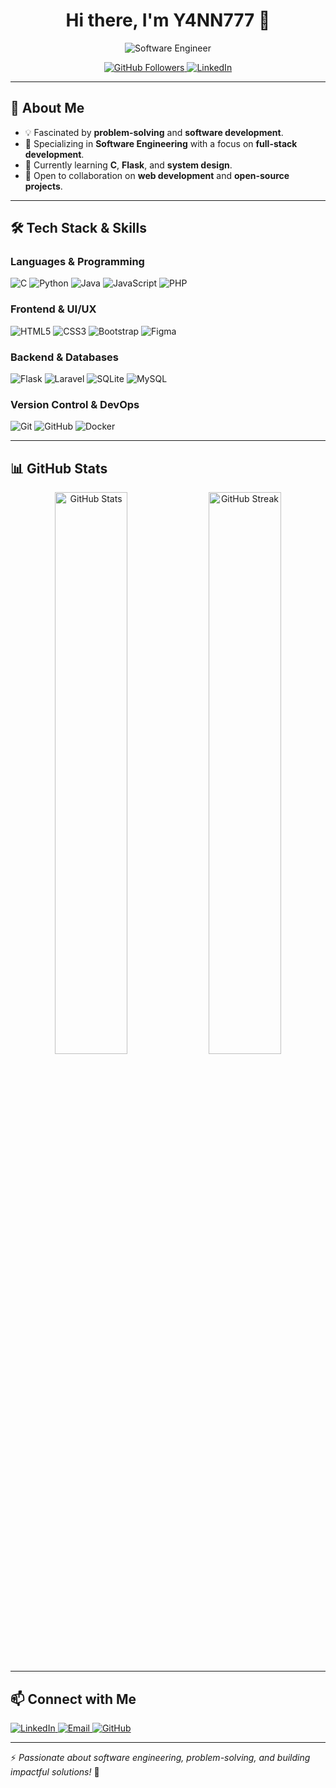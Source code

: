 <h1 align="center">Hi there, I'm Y4NN777 👋</h1>

<p align="center">
  <img src="https://img.shields.io/badge/Software%20Engineer%20🚀-blue?style=for-the-badge" alt="Software Engineer">
</p>

<p align="center">
  <a href="https://github.com/Y4NN777">
    <img src="https://img.shields.io/github/followers/Y4NN777?label=Followers&style=social" alt="GitHub Followers">
  </a>
  <a href="https://www.linkedin.com/in/Y4NN777">
    <img src="https://img.shields.io/badge/LinkedIn-Connect-blue?style=social&logo=linkedin" alt="LinkedIn">
  </a>
</p>

---

## 🚀 About Me

- 💡 Fascinated by **problem-solving** and **software development**.  
- 🎯 Specializing in **Software Engineering** with a focus on **full-stack development**.  
- 🌱 Currently learning **C**, **Flask**, and **system design**.  
- 🤝 Open to collaboration on **web development** and **open-source projects**.  

---

## 🛠️ Tech Stack & Skills

### **Languages & Programming**
![C](https://img.shields.io/badge/C-00599C?style=for-the-badge&logo=c&logoColor=white)
![Python](https://img.shields.io/badge/Python-3776AB?style=for-the-badge&logo=python&logoColor=white)
![Java](https://img.shields.io/badge/Java-007396?style=for-the-badge&logo=java&logoColor=white)
![JavaScript](https://img.shields.io/badge/JavaScript-F7DF1E?style=for-the-badge&logo=javascript&logoColor=black)
![PHP](https://img.shields.io/badge/PHP-777BB4?style=for-the-badge&logo=php&logoColor=white)

### **Frontend & UI/UX**
![HTML5](https://img.shields.io/badge/HTML5-E34F26?style=for-the-badge&logo=html5&logoColor=white)
![CSS3](https://img.shields.io/badge/CSS3-1572B6?style=for-the-badge&logo=css3&logoColor=white)
![Bootstrap](https://img.shields.io/badge/Bootstrap-563D7C?style=for-the-badge&logo=bootstrap&logoColor=white)
![Figma](https://img.shields.io/badge/Figma-F24E1E?style=for-the-badge&logo=figma&logoColor=white)

### **Backend & Databases**
![Flask](https://img.shields.io/badge/Flask-000000?style=for-the-badge&logo=flask&logoColor=white)
![Laravel](https://img.shields.io/badge/Laravel-FF2D20?style=for-the-badge&logo=laravel&logoColor=white)
![SQLite](https://img.shields.io/badge/SQLite-003B57?style=for-the-badge&logo=sqlite&logoColor=white)
![MySQL](https://img.shields.io/badge/MySQL-4479A1?style=for-the-badge&logo=mysql&logoColor=white)

### **Version Control & DevOps**
![Git](https://img.shields.io/badge/Git-F05032?style=for-the-badge&logo=git&logoColor=white)
![GitHub](https://img.shields.io/badge/GitHub-181717?style=for-the-badge&logo=github&logoColor=white)
![Docker](https://img.shields.io/badge/Docker-2496ED?style=for-the-badge&logo=docker&logoColor=white)

---

## 📊 GitHub Stats  

<p align="center">
  <img src="https://github-readme-stats.vercel.app/api?username=Y4NN777&show_icons=true&theme=radical" width="48%" alt="GitHub Stats">
  <img src="https://github-readme-streak-stats.herokuapp.com/?user=Y4NN777&theme=radical" width="48%" alt="GitHub Streak">
</p>

---

## 📫 Connect with Me  
<p align="left">
  <a href="https://www.linkedin.com/in/Y4NN777">
    <img src="https://img.shields.io/badge/LinkedIn-0077B5?style=for-the-badge&logo=linkedin&logoColor=white" alt="LinkedIn">
  </a>
  <a href="mailto:your-email@example.com">
    <img src="https://img.shields.io/badge/Email-D14836?style=for-the-badge&logo=gmail&logoColor=white" alt="Email">
  </a>
  <a href="https://github.com/Y4NN777">
    <img src="https://img.shields.io/badge/GitHub-100000?style=for-the-badge&logo=github&logoColor=white" alt="GitHub">
  </a>
</p>

---

⚡ *Passionate about software engineering, problem-solving, and building impactful solutions!* 🚀  
